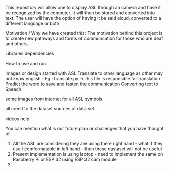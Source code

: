 This repository will allow one to display ASL through an camera and have it be recognized by the computer. It will then be stored and converted into text. The user will have the option of having it be said aloud, converted to a different language or both

Motivation / Why we have created this: The motivation behind this project is to create new pathways and forms of communcation for those who are deaf and others.

Libraries dependencies

How to use and run

Images or design 
  started with ASL
  Translate to other language as other may not know english   - Eg : translate.py -> this file is responsible for translation 
  Predict the word to save and fasten the communication
  Converting text to Speech


some images from internet for all ASL symbols

all credit to the dataset 
  sources of data set 
  
videos help

You can mention what is our future plan or challenges that you have thought of
  1.  All the ASL are considering they are using there right hand - what if they use / comformatable in left hand - then these dastaset will not be useful
  2.  Present implementation is using laptop - need to implement the same on Raspberry Pi or ESP 32 using ESP 32 cam module
  3.  
